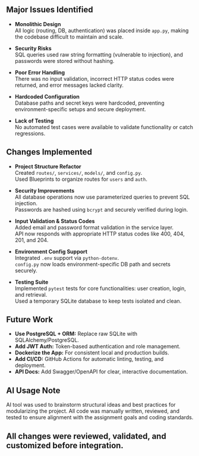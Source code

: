 ## Major Issues Identified

- **Monolithic Design**  
  All logic (routing, DB, authentication) was placed inside `app.py`, making the codebase difficult to maintain and scale.

- **Security Risks**  
  SQL queries used raw string formatting (vulnerable to injection), and passwords were stored without hashing.

- **Poor Error Handling**  
  There was no input validation, incorrect HTTP status codes were returned, and error messages lacked clarity.

- **Hardcoded Configuration**  
  Database paths and secret keys were hardcoded, preventing environment-specific setups and secure deployment.

- **Lack of Testing**  
  No automated test cases were available to validate functionality or catch regressions.

## Changes Implemented

- **Project Structure Refactor**  
  Created `routes/`, `services/`, `models/`, and `config.py`.  
  Used Blueprints to organize routes for `users` and `auth`.

- **Security Improvements**  
  All database operations now use parameterized queries to prevent SQL injection.  
  Passwords are hashed using `bcrypt` and securely verified during login.

- **Input Validation & Status Codes**  
  Added email and password format validation in the service layer.  
  API now responds with appropriate HTTP status codes like 400, 404, 201, and 204.

- **Environment Config Support**  
  Integrated `.env` support via `python-dotenv`.  
  `config.py` now loads environment-specific DB path and secrets securely.

- **Testing Suite**  
  Implemented `pytest` tests for core functionalities: user creation, login, and retrieval.  
  Used a temporary SQLite database to keep tests isolated and clean.

## Future Work 

- **Use PostgreSQL + ORM:** Replace raw SQLite with SQLAlchemy/PostgreSQL.
- **Add JWT Auth:** Token-based authentication and role management.
- **Dockerize the App:** For consistent local and production builds.
- **Add CI/CD:** GitHub Actions for automatic linting, testing, and deployment.
- **API Docs:** Add Swagger/OpenAPI for clear, interactive documentation.


## AI Usage Note

AI tool was used to brainstorm structural ideas and best practices for modularizing the project. All code was manually written, reviewed, and tested to ensure alignment with the assignment goals and coding standards.


## All changes were reviewed, validated, and customized before integration.

